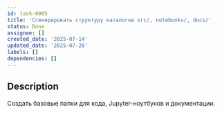 ```yaml
---
id: task-0005
title: 'Сгенерировать структуру каталогов src/, notebooks/, docs/'
status: Done
assignee: []
created_date: '2025-07-14'
updated_date: '2025-07-20'
labels: []
dependencies: []
---
```


## Description

Создать базовые папки для кода, Jupyter-ноутбуков и документации.
